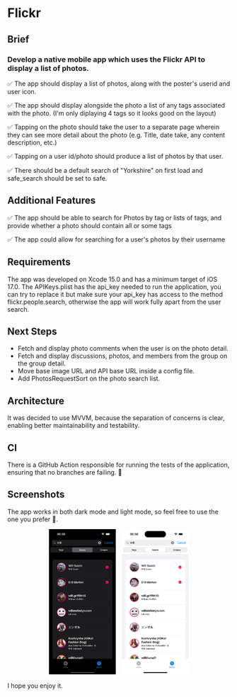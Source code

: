 # Flickr

## Brief

### Develop a native mobile app which uses the Flickr API to display a list of photos.

✅ The app should display a list of photos, along with the poster's userid and user icon. 

✅ The app should display alongside the photo a list of any tags associated with the photo. (I'm only diplaying 4 tags so it looks good on the layout)

✅ Tapping on the photo should take the user to a separate page wherein they can see more detail about the photo (e.g. Title, date take, any content description, etc.)

✅ Tapping on a user id/photo should produce a list of photos by that user. 

✅ There should be a default search of "Yorkshire" on first load and safe_search should be set to safe.

## Additional Features

✅ The app should be able to search for Photos by tag or lists of tags, and provide whether a photo should contain all or some tags

✅ The app could allow for searching for a user's photos by their username


## Requirements

The app was developed on Xcode 15.0 and has a minimum target of iOS 17.0. 
The APIKeys.plist has the api_key needed to run the application, you can try to replace it but make sure your api_key has access to the method flickr.people.search, otherwise the app will work fully apart from the user search.

## Next Steps

- Fetch and display photo comments when the user is on the photo detail.
- Fetch and display discussions, photos, and members from the group on the group detail.
- Move base image URL and API base URL inside a config file.
- Add PhotosRequestSort on the photo search list.

## Architecture
It was decided to use MVVM, because the separation of concerns is clear, enabling better maintainability and testability.

## CI
There is a GitHub Action responsible for running the tests of the application, ensuring that no branches are failing. 🚀

## Screenshots
The app works in both dark mode and light mode, so feel free to use the one you prefer 📱.

<p align="middle">
    <img style="margin-right: 10px;" width="30%" src="screen_shots/dark_mode.png">
    <img width="30%" src="screen_shots/light_mode.png">
</p>

I hope you enjoy it. 


